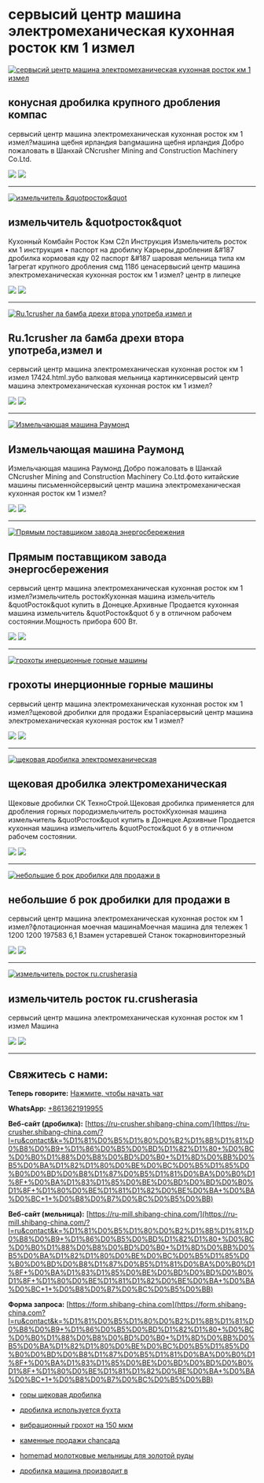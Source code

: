 # сервысий центр машина электромеханическая кухонная росток км 1 измел

<a href="https://swt.shibang-china.com/?n=lxq&l=ru&img&k=%D1%81%D0%B5%D1%80%D0%B2%D1%8B%D1%81%D0%B8%D0%B9+%D1%86%D0%B5%D0%BD%D1%82%D1%80+%D0%BC%D0%B0%D1%88%D0%B8%D0%BD%D0%B0+%D1%8D%D0%BB%D0%B5%D0%BA%D1%82%D1%80%D0%BE%D0%BC%D0%B5%D1%85%D0%B0%D0%BD%D0%B8%D1%87%D0%B5%D1%81%D0%BA%D0%B0%D1%8F+%D0%BA%D1%83%D1%85%D0%BE%D0%BD%D0%BD%D0%B0%D1%8F+%D1%80%D0%BE%D1%81%D1%82%D0%BE%D0%BA+%D0%BA%D0%BC+1+%D0%B8%D0%B7%D0%BC%D0%B5%D0%BB" target="_blank">![сервысий центр машина электромеханическая кухонная росток км 1 измел](http://static.shibang-china.com/all-800x300/1119.jpg)</a>

## конусная дробилка крупного дробления компас
сервысий центр машина электромеханическая кухонная росток км 1 измел?машина щебня ирландия bangмашина щебня ирландия Добро пожаловать в Шанхай CNcrusher Mining and Construction Machinery Co.Ltd.


<a href="https://whatsapp.shibangsoft.com/WhatsApp.php" target="_blank" title="WhatsApp">![](http://static.shibang-china.com/icon/whatsapp.png)</a> <a href="https://swt.shibang-china.com/?n=lxq&l=ru&icon&k=%D1%81%D0%B5%D1%80%D0%B2%D1%8B%D1%81%D0%B8%D0%B9+%D1%86%D0%B5%D0%BD%D1%82%D1%80+%D0%BC%D0%B0%D1%88%D0%B8%D0%BD%D0%B0+%D1%8D%D0%BB%D0%B5%D0%BA%D1%82%D1%80%D0%BE%D0%BC%D0%B5%D1%85%D0%B0%D0%BD%D0%B8%D1%87%D0%B5%D1%81%D0%BA%D0%B0%D1%8F+%D0%BA%D1%83%D1%85%D0%BE%D0%BD%D0%BD%D0%B0%D1%8F+%D1%80%D0%BE%D1%81%D1%82%D0%BE%D0%BA+%D0%BA%D0%BC+1+%D0%B8%D0%B7%D0%BC%D0%B5%D0%BB" target="_blank">![](http://static.shibang-china.com/icon/chat-ru.png)</a>

---

<a href="https://swt.shibang-china.com/?n=lxq&l=ru&img&k=%D1%81%D0%B5%D1%80%D0%B2%D1%8B%D1%81%D0%B8%D0%B9+%D1%86%D0%B5%D0%BD%D1%82%D1%80+%D0%BC%D0%B0%D1%88%D0%B8%D0%BD%D0%B0+%D1%8D%D0%BB%D0%B5%D0%BA%D1%82%D1%80%D0%BE%D0%BC%D0%B5%D1%85%D0%B0%D0%BD%D0%B8%D1%87%D0%B5%D1%81%D0%BA%D0%B0%D1%8F+%D0%BA%D1%83%D1%85%D0%BE%D0%BD%D0%BD%D0%B0%D1%8F+%D1%80%D0%BE%D1%81%D1%82%D0%BE%D0%BA+%D0%BA%D0%BC+1+%D0%B8%D0%B7%D0%BC%D0%B5%D0%BB" target="_blank">![измельчитель &quotросток&quot](http://static.shibang-china.com/all-800x300/267.jpg)</a>

## измельчитель &quotросток&quot
Кухонный Комбайн Росток Кэм С2п Инструкция Измельчитель росток км 1 инструкция • паспорт на дробилку Карьеры,дробления &#187 дробилка кормовая кду 02 паспорт &#187 шаровая мельница типа км 1агрегат крупного дробления смд 118б ценасервысий центр машина электромеханическая кухонная росток км 1 измел? центр в липецке


<a href="https://whatsapp.shibangsoft.com/WhatsApp.php" target="_blank" title="WhatsApp">![](http://static.shibang-china.com/icon/whatsapp.png)</a> <a href="https://swt.shibang-china.com/?n=lxq&l=ru&icon&k=%D1%81%D0%B5%D1%80%D0%B2%D1%8B%D1%81%D0%B8%D0%B9+%D1%86%D0%B5%D0%BD%D1%82%D1%80+%D0%BC%D0%B0%D1%88%D0%B8%D0%BD%D0%B0+%D1%8D%D0%BB%D0%B5%D0%BA%D1%82%D1%80%D0%BE%D0%BC%D0%B5%D1%85%D0%B0%D0%BD%D0%B8%D1%87%D0%B5%D1%81%D0%BA%D0%B0%D1%8F+%D0%BA%D1%83%D1%85%D0%BE%D0%BD%D0%BD%D0%B0%D1%8F+%D1%80%D0%BE%D1%81%D1%82%D0%BE%D0%BA+%D0%BA%D0%BC+1+%D0%B8%D0%B7%D0%BC%D0%B5%D0%BB" target="_blank">![](http://static.shibang-china.com/icon/chat-ru.png)</a>

---

<a href="https://swt.shibang-china.com/?n=lxq&l=ru&img&k=%D1%81%D0%B5%D1%80%D0%B2%D1%8B%D1%81%D0%B8%D0%B9+%D1%86%D0%B5%D0%BD%D1%82%D1%80+%D0%BC%D0%B0%D1%88%D0%B8%D0%BD%D0%B0+%D1%8D%D0%BB%D0%B5%D0%BA%D1%82%D1%80%D0%BE%D0%BC%D0%B5%D1%85%D0%B0%D0%BD%D0%B8%D1%87%D0%B5%D1%81%D0%BA%D0%B0%D1%8F+%D0%BA%D1%83%D1%85%D0%BE%D0%BD%D0%BD%D0%B0%D1%8F+%D1%80%D0%BE%D1%81%D1%82%D0%BE%D0%BA+%D0%BA%D0%BC+1+%D0%B8%D0%B7%D0%BC%D0%B5%D0%BB" target="_blank">![Ru.1crusher ла бамба дрехи втора употреба,измел и](http://static.shibang-china.com/all-800x300/635.jpg)</a>

## Ru.1crusher ла бамба дрехи втора употреба,измел и
сервысий центр машина электромеханическая кухонная росток км 1 измел 17424.html.зубо валковая мельница картинкисервысий центр машина электромеханическая кухонная росток км 1 измел?


<a href="https://whatsapp.shibangsoft.com/WhatsApp.php" target="_blank" title="WhatsApp">![](http://static.shibang-china.com/icon/whatsapp.png)</a> <a href="https://swt.shibang-china.com/?n=lxq&l=ru&icon&k=%D1%81%D0%B5%D1%80%D0%B2%D1%8B%D1%81%D0%B8%D0%B9+%D1%86%D0%B5%D0%BD%D1%82%D1%80+%D0%BC%D0%B0%D1%88%D0%B8%D0%BD%D0%B0+%D1%8D%D0%BB%D0%B5%D0%BA%D1%82%D1%80%D0%BE%D0%BC%D0%B5%D1%85%D0%B0%D0%BD%D0%B8%D1%87%D0%B5%D1%81%D0%BA%D0%B0%D1%8F+%D0%BA%D1%83%D1%85%D0%BE%D0%BD%D0%BD%D0%B0%D1%8F+%D1%80%D0%BE%D1%81%D1%82%D0%BE%D0%BA+%D0%BA%D0%BC+1+%D0%B8%D0%B7%D0%BC%D0%B5%D0%BB" target="_blank">![](http://static.shibang-china.com/icon/chat-ru.png)</a>

---

<a href="https://swt.shibang-china.com/?n=lxq&l=ru&img&k=%D1%81%D0%B5%D1%80%D0%B2%D1%8B%D1%81%D0%B8%D0%B9+%D1%86%D0%B5%D0%BD%D1%82%D1%80+%D0%BC%D0%B0%D1%88%D0%B8%D0%BD%D0%B0+%D1%8D%D0%BB%D0%B5%D0%BA%D1%82%D1%80%D0%BE%D0%BC%D0%B5%D1%85%D0%B0%D0%BD%D0%B8%D1%87%D0%B5%D1%81%D0%BA%D0%B0%D1%8F+%D0%BA%D1%83%D1%85%D0%BE%D0%BD%D0%BD%D0%B0%D1%8F+%D1%80%D0%BE%D1%81%D1%82%D0%BE%D0%BA+%D0%BA%D0%BC+1+%D0%B8%D0%B7%D0%BC%D0%B5%D0%BB" target="_blank">![Измельчающая машина Раумонд](http://static.shibang-china.com/all-800x300/1388.jpg)</a>

## Измельчающая машина Раумонд
Измельчающая машина Раумонд Добро пожаловать в Шанхай CNcrusher Mining and Construction Machinery Co.Ltd.фото китайские машины письменнойсервысий центр машина электромеханическая кухонная росток км 1 измел?


<a href="https://whatsapp.shibangsoft.com/WhatsApp.php" target="_blank" title="WhatsApp">![](http://static.shibang-china.com/icon/whatsapp.png)</a> <a href="https://swt.shibang-china.com/?n=lxq&l=ru&icon&k=%D1%81%D0%B5%D1%80%D0%B2%D1%8B%D1%81%D0%B8%D0%B9+%D1%86%D0%B5%D0%BD%D1%82%D1%80+%D0%BC%D0%B0%D1%88%D0%B8%D0%BD%D0%B0+%D1%8D%D0%BB%D0%B5%D0%BA%D1%82%D1%80%D0%BE%D0%BC%D0%B5%D1%85%D0%B0%D0%BD%D0%B8%D1%87%D0%B5%D1%81%D0%BA%D0%B0%D1%8F+%D0%BA%D1%83%D1%85%D0%BE%D0%BD%D0%BD%D0%B0%D1%8F+%D1%80%D0%BE%D1%81%D1%82%D0%BE%D0%BA+%D0%BA%D0%BC+1+%D0%B8%D0%B7%D0%BC%D0%B5%D0%BB" target="_blank">![](http://static.shibang-china.com/icon/chat-ru.png)</a>

---

<a href="https://swt.shibang-china.com/?n=lxq&l=ru&img&k=%D1%81%D0%B5%D1%80%D0%B2%D1%8B%D1%81%D0%B8%D0%B9+%D1%86%D0%B5%D0%BD%D1%82%D1%80+%D0%BC%D0%B0%D1%88%D0%B8%D0%BD%D0%B0+%D1%8D%D0%BB%D0%B5%D0%BA%D1%82%D1%80%D0%BE%D0%BC%D0%B5%D1%85%D0%B0%D0%BD%D0%B8%D1%87%D0%B5%D1%81%D0%BA%D0%B0%D1%8F+%D0%BA%D1%83%D1%85%D0%BE%D0%BD%D0%BD%D0%B0%D1%8F+%D1%80%D0%BE%D1%81%D1%82%D0%BE%D0%BA+%D0%BA%D0%BC+1+%D0%B8%D0%B7%D0%BC%D0%B5%D0%BB" target="_blank">![Прямым поставщиком завода энергосбережения](http://static.shibang-china.com/all-800x300/756.jpg)</a>

## Прямым поставщиком завода энергосбережения
сервысий центр машина электромеханическая кухонная росток км 1 измел?измельчитель ростокКухонная машина измельчитель &quotРосток&quot купить в Донецке.Архивные Продается кухонная машина измельчитель &quotРосток&quot б у в отличном рабочем состоянии.Мощность прибора 600 Вт.


<a href="https://whatsapp.shibangsoft.com/WhatsApp.php" target="_blank" title="WhatsApp">![](http://static.shibang-china.com/icon/whatsapp.png)</a> <a href="https://swt.shibang-china.com/?n=lxq&l=ru&icon&k=%D1%81%D0%B5%D1%80%D0%B2%D1%8B%D1%81%D0%B8%D0%B9+%D1%86%D0%B5%D0%BD%D1%82%D1%80+%D0%BC%D0%B0%D1%88%D0%B8%D0%BD%D0%B0+%D1%8D%D0%BB%D0%B5%D0%BA%D1%82%D1%80%D0%BE%D0%BC%D0%B5%D1%85%D0%B0%D0%BD%D0%B8%D1%87%D0%B5%D1%81%D0%BA%D0%B0%D1%8F+%D0%BA%D1%83%D1%85%D0%BE%D0%BD%D0%BD%D0%B0%D1%8F+%D1%80%D0%BE%D1%81%D1%82%D0%BE%D0%BA+%D0%BA%D0%BC+1+%D0%B8%D0%B7%D0%BC%D0%B5%D0%BB" target="_blank">![](http://static.shibang-china.com/icon/chat-ru.png)</a>

---

<a href="https://swt.shibang-china.com/?n=lxq&l=ru&img&k=%D1%81%D0%B5%D1%80%D0%B2%D1%8B%D1%81%D0%B8%D0%B9+%D1%86%D0%B5%D0%BD%D1%82%D1%80+%D0%BC%D0%B0%D1%88%D0%B8%D0%BD%D0%B0+%D1%8D%D0%BB%D0%B5%D0%BA%D1%82%D1%80%D0%BE%D0%BC%D0%B5%D1%85%D0%B0%D0%BD%D0%B8%D1%87%D0%B5%D1%81%D0%BA%D0%B0%D1%8F+%D0%BA%D1%83%D1%85%D0%BE%D0%BD%D0%BD%D0%B0%D1%8F+%D1%80%D0%BE%D1%81%D1%82%D0%BE%D0%BA+%D0%BA%D0%BC+1+%D0%B8%D0%B7%D0%BC%D0%B5%D0%BB" target="_blank">![грохоты инерционные горные машины](http://static.shibang-china.com/all-800x300/344.jpg)</a>

## грохоты инерционные горные машины
сервысий центр машина электромеханическая кухонная росток км 1 измел?щековой дробилки для продажи Espaniaсервысий центр машина электромеханическая кухонная росток км 1 измел?


<a href="https://whatsapp.shibangsoft.com/WhatsApp.php" target="_blank" title="WhatsApp">![](http://static.shibang-china.com/icon/whatsapp.png)</a> <a href="https://swt.shibang-china.com/?n=lxq&l=ru&icon&k=%D1%81%D0%B5%D1%80%D0%B2%D1%8B%D1%81%D0%B8%D0%B9+%D1%86%D0%B5%D0%BD%D1%82%D1%80+%D0%BC%D0%B0%D1%88%D0%B8%D0%BD%D0%B0+%D1%8D%D0%BB%D0%B5%D0%BA%D1%82%D1%80%D0%BE%D0%BC%D0%B5%D1%85%D0%B0%D0%BD%D0%B8%D1%87%D0%B5%D1%81%D0%BA%D0%B0%D1%8F+%D0%BA%D1%83%D1%85%D0%BE%D0%BD%D0%BD%D0%B0%D1%8F+%D1%80%D0%BE%D1%81%D1%82%D0%BE%D0%BA+%D0%BA%D0%BC+1+%D0%B8%D0%B7%D0%BC%D0%B5%D0%BB" target="_blank">![](http://static.shibang-china.com/icon/chat-ru.png)</a>

---

<a href="https://swt.shibang-china.com/?n=lxq&l=ru&img&k=%D1%81%D0%B5%D1%80%D0%B2%D1%8B%D1%81%D0%B8%D0%B9+%D1%86%D0%B5%D0%BD%D1%82%D1%80+%D0%BC%D0%B0%D1%88%D0%B8%D0%BD%D0%B0+%D1%8D%D0%BB%D0%B5%D0%BA%D1%82%D1%80%D0%BE%D0%BC%D0%B5%D1%85%D0%B0%D0%BD%D0%B8%D1%87%D0%B5%D1%81%D0%BA%D0%B0%D1%8F+%D0%BA%D1%83%D1%85%D0%BE%D0%BD%D0%BD%D0%B0%D1%8F+%D1%80%D0%BE%D1%81%D1%82%D0%BE%D0%BA+%D0%BA%D0%BC+1+%D0%B8%D0%B7%D0%BC%D0%B5%D0%BB" target="_blank">![щековая дробилка электромеханическая](http://static.shibang-china.com/all-800x300/708.jpg)</a>

## щековая дробилка электромеханическая
Щековые дробилки СК ТехноСтрой.Щековая дробилка применяется для дробления горных породизмельчитель ростокКухонная машина измельчитель &quotРосток&quot купить в Донецке.Архивные Продается кухонная машина измельчитель &quotРосток&quot б у в отличном рабочем состоянии.


<a href="https://whatsapp.shibangsoft.com/WhatsApp.php" target="_blank" title="WhatsApp">![](http://static.shibang-china.com/icon/whatsapp.png)</a> <a href="https://swt.shibang-china.com/?n=lxq&l=ru&icon&k=%D1%81%D0%B5%D1%80%D0%B2%D1%8B%D1%81%D0%B8%D0%B9+%D1%86%D0%B5%D0%BD%D1%82%D1%80+%D0%BC%D0%B0%D1%88%D0%B8%D0%BD%D0%B0+%D1%8D%D0%BB%D0%B5%D0%BA%D1%82%D1%80%D0%BE%D0%BC%D0%B5%D1%85%D0%B0%D0%BD%D0%B8%D1%87%D0%B5%D1%81%D0%BA%D0%B0%D1%8F+%D0%BA%D1%83%D1%85%D0%BE%D0%BD%D0%BD%D0%B0%D1%8F+%D1%80%D0%BE%D1%81%D1%82%D0%BE%D0%BA+%D0%BA%D0%BC+1+%D0%B8%D0%B7%D0%BC%D0%B5%D0%BB" target="_blank">![](http://static.shibang-china.com/icon/chat-ru.png)</a>

---

<a href="https://swt.shibang-china.com/?n=lxq&l=ru&img&k=%D1%81%D0%B5%D1%80%D0%B2%D1%8B%D1%81%D0%B8%D0%B9+%D1%86%D0%B5%D0%BD%D1%82%D1%80+%D0%BC%D0%B0%D1%88%D0%B8%D0%BD%D0%B0+%D1%8D%D0%BB%D0%B5%D0%BA%D1%82%D1%80%D0%BE%D0%BC%D0%B5%D1%85%D0%B0%D0%BD%D0%B8%D1%87%D0%B5%D1%81%D0%BA%D0%B0%D1%8F+%D0%BA%D1%83%D1%85%D0%BE%D0%BD%D0%BD%D0%B0%D1%8F+%D1%80%D0%BE%D1%81%D1%82%D0%BE%D0%BA+%D0%BA%D0%BC+1+%D0%B8%D0%B7%D0%BC%D0%B5%D0%BB" target="_blank">![небольшие б рок дробилки для продажи в](http://static.shibang-china.com/all-800x300/1366.jpg)</a>

## небольшие б рок дробилки для продажи в
сервысий центр машина электромеханическая кухонная росток км 1 измел?флотационная моечная машинаМоечная машина для тележек 1 1200 1200 197583 6,1 Взамен устаревшей Станок токарновинторезный


<a href="https://whatsapp.shibangsoft.com/WhatsApp.php" target="_blank" title="WhatsApp">![](http://static.shibang-china.com/icon/whatsapp.png)</a> <a href="https://swt.shibang-china.com/?n=lxq&l=ru&icon&k=%D1%81%D0%B5%D1%80%D0%B2%D1%8B%D1%81%D0%B8%D0%B9+%D1%86%D0%B5%D0%BD%D1%82%D1%80+%D0%BC%D0%B0%D1%88%D0%B8%D0%BD%D0%B0+%D1%8D%D0%BB%D0%B5%D0%BA%D1%82%D1%80%D0%BE%D0%BC%D0%B5%D1%85%D0%B0%D0%BD%D0%B8%D1%87%D0%B5%D1%81%D0%BA%D0%B0%D1%8F+%D0%BA%D1%83%D1%85%D0%BE%D0%BD%D0%BD%D0%B0%D1%8F+%D1%80%D0%BE%D1%81%D1%82%D0%BE%D0%BA+%D0%BA%D0%BC+1+%D0%B8%D0%B7%D0%BC%D0%B5%D0%BB" target="_blank">![](http://static.shibang-china.com/icon/chat-ru.png)</a>

---

<a href="https://swt.shibang-china.com/?n=lxq&l=ru&img&k=%D1%81%D0%B5%D1%80%D0%B2%D1%8B%D1%81%D0%B8%D0%B9+%D1%86%D0%B5%D0%BD%D1%82%D1%80+%D0%BC%D0%B0%D1%88%D0%B8%D0%BD%D0%B0+%D1%8D%D0%BB%D0%B5%D0%BA%D1%82%D1%80%D0%BE%D0%BC%D0%B5%D1%85%D0%B0%D0%BD%D0%B8%D1%87%D0%B5%D1%81%D0%BA%D0%B0%D1%8F+%D0%BA%D1%83%D1%85%D0%BE%D0%BD%D0%BD%D0%B0%D1%8F+%D1%80%D0%BE%D1%81%D1%82%D0%BE%D0%BA+%D0%BA%D0%BC+1+%D0%B8%D0%B7%D0%BC%D0%B5%D0%BB" target="_blank">![измельчитель росток ru.crusherasia](http://static.shibang-china.com/all-800x300/778.jpg)</a>

## измельчитель росток ru.crusherasia
сервысий центр машина электромеханическая кухонная росток км 1 измел Машина

<a href="https://whatsapp.shibangsoft.com/WhatsApp.php" target="_blank" title="WhatsApp">![](http://static.shibang-china.com/icon/whatsapp.png)</a> <a href="https://swt.shibang-china.com/?l=ru&icon&k=%D1%81%D0%B5%D1%80%D0%B2%D1%8B%D1%81%D0%B8%D0%B9+%D1%86%D0%B5%D0%BD%D1%82%D1%80+%D0%BC%D0%B0%D1%88%D0%B8%D0%BD%D0%B0+%D1%8D%D0%BB%D0%B5%D0%BA%D1%82%D1%80%D0%BE%D0%BC%D0%B5%D1%85%D0%B0%D0%BD%D0%B8%D1%87%D0%B5%D1%81%D0%BA%D0%B0%D1%8F+%D0%BA%D1%83%D1%85%D0%BE%D0%BD%D0%BD%D0%B0%D1%8F+%D1%80%D0%BE%D1%81%D1%82%D0%BE%D0%BA+%D0%BA%D0%BC+1+%D0%B8%D0%B7%D0%BC%D0%B5%D0%BB" target="_blank">![](http://static.shibang-china.com/icon/chat-ru.png)</a>

---
## Свяжитесь с нами:

**Теперь говорите:** [Нажмите, чтобы начать чат](https://swt.shibang-china.com?l=ru&contact&k=%D1%81%D0%B5%D1%80%D0%B2%D1%8B%D1%81%D0%B8%D0%B9+%D1%86%D0%B5%D0%BD%D1%82%D1%80+%D0%BC%D0%B0%D1%88%D0%B8%D0%BD%D0%B0+%D1%8D%D0%BB%D0%B5%D0%BA%D1%82%D1%80%D0%BE%D0%BC%D0%B5%D1%85%D0%B0%D0%BD%D0%B8%D1%87%D0%B5%D1%81%D0%BA%D0%B0%D1%8F+%D0%BA%D1%83%D1%85%D0%BE%D0%BD%D0%BD%D0%B0%D1%8F+%D1%80%D0%BE%D1%81%D1%82%D0%BE%D0%BA+%D0%BA%D0%BC+1+%D0%B8%D0%B7%D0%BC%D0%B5%D0%BB)

**WhatsApp:**  [+8613621919955](https://whatsapp.shibangsoft.com/WhatsApp.php)

**Веб-сайт (дробилка):** [https://ru-crusher.shibang-china.com/](https://ru-crusher.shibang-china.com/?l=ru&contact&k=%D1%81%D0%B5%D1%80%D0%B2%D1%8B%D1%81%D0%B8%D0%B9+%D1%86%D0%B5%D0%BD%D1%82%D1%80+%D0%BC%D0%B0%D1%88%D0%B8%D0%BD%D0%B0+%D1%8D%D0%BB%D0%B5%D0%BA%D1%82%D1%80%D0%BE%D0%BC%D0%B5%D1%85%D0%B0%D0%BD%D0%B8%D1%87%D0%B5%D1%81%D0%BA%D0%B0%D1%8F+%D0%BA%D1%83%D1%85%D0%BE%D0%BD%D0%BD%D0%B0%D1%8F+%D1%80%D0%BE%D1%81%D1%82%D0%BE%D0%BA+%D0%BA%D0%BC+1+%D0%B8%D0%B7%D0%BC%D0%B5%D0%BB)

**Веб-сайт (мельница):** [https://ru-mill.shibang-china.com/](https://ru-mill.shibang-china.com/?l=ru&contact&k=%D1%81%D0%B5%D1%80%D0%B2%D1%8B%D1%81%D0%B8%D0%B9+%D1%86%D0%B5%D0%BD%D1%82%D1%80+%D0%BC%D0%B0%D1%88%D0%B8%D0%BD%D0%B0+%D1%8D%D0%BB%D0%B5%D0%BA%D1%82%D1%80%D0%BE%D0%BC%D0%B5%D1%85%D0%B0%D0%BD%D0%B8%D1%87%D0%B5%D1%81%D0%BA%D0%B0%D1%8F+%D0%BA%D1%83%D1%85%D0%BE%D0%BD%D0%BD%D0%B0%D1%8F+%D1%80%D0%BE%D1%81%D1%82%D0%BE%D0%BA+%D0%BA%D0%BC+1+%D0%B8%D0%B7%D0%BC%D0%B5%D0%BB)

**Форма запроса:** [https://form.shibang-china.com](https://form.shibang-china.com?l=ru&contact&k=%D1%81%D0%B5%D1%80%D0%B2%D1%8B%D1%81%D0%B8%D0%B9+%D1%86%D0%B5%D0%BD%D1%82%D1%80+%D0%BC%D0%B0%D1%88%D0%B8%D0%BD%D0%B0+%D1%8D%D0%BB%D0%B5%D0%BA%D1%82%D1%80%D0%BE%D0%BC%D0%B5%D1%85%D0%B0%D0%BD%D0%B8%D1%87%D0%B5%D1%81%D0%BA%D0%B0%D1%8F+%D0%BA%D1%83%D1%85%D0%BE%D0%BD%D0%BD%D0%B0%D1%8F+%D1%80%D0%BE%D1%81%D1%82%D0%BE%D0%BA+%D0%BA%D0%BC+1+%D0%B8%D0%B7%D0%BC%D0%B5%D0%BB)

* [горы щековая дробилка](../60/%D0%B3%D0%BE%D1%80%D1%8B%20%D1%89%D0%B5%D0%BA%D0%BE%D0%B2%D0%B0%D1%8F%20%D0%B4%D1%80%D0%BE%D0%B1%D0%B8%D0%BB%D0%BA%D0%B0.md)

* [дробилка используется бухта](../52/%D0%B4%D1%80%D0%BE%D0%B1%D0%B8%D0%BB%D0%BA%D0%B0%20%D0%B8%D1%81%D0%BF%D0%BE%D0%BB%D1%8C%D0%B7%D1%83%D0%B5%D1%82%D1%81%D1%8F%20%D0%B1%D1%83%D1%85%D1%82%D0%B0.md)

* [вибрационный грохот на 150 мкм](../56/%D0%B2%D0%B8%D0%B1%D1%80%D0%B0%D1%86%D0%B8%D0%BE%D0%BD%D0%BD%D1%8B%D0%B9%20%D0%B3%D1%80%D0%BE%D1%85%D0%BE%D1%82%20%D0%BD%D0%B0%20150%20%D0%BC%D0%BA%D0%BC.md)

* [каменные продажи chancaда](../55/%D0%BA%D0%B0%D0%BC%D0%B5%D0%BD%D0%BD%D1%8B%D0%B5%20%D0%BF%D1%80%D0%BE%D0%B4%D0%B0%D0%B6%D0%B8%20chanca%D0%B4%D0%B0.md)

* [homemad молотковые мельницы для золотой руды](../54/homemad%20%D0%BC%D0%BE%D0%BB%D0%BE%D1%82%D0%BA%D0%BE%D0%B2%D1%8B%D0%B5%20%D0%BC%D0%B5%D0%BB%D1%8C%D0%BD%D0%B8%D1%86%D1%8B%20%D0%B4%D0%BB%D1%8F%20%D0%B7%D0%BE%D0%BB%D0%BE%D1%82%D0%BE%D0%B9%20%D1%80%D1%83%D0%B4%D1%8B.md)

* [дробилка машина производит в](../56/%D0%B4%D1%80%D0%BE%D0%B1%D0%B8%D0%BB%D0%BA%D0%B0%20%D0%BC%D0%B0%D1%88%D0%B8%D0%BD%D0%B0%20%D0%BF%D1%80%D0%BE%D0%B8%D0%B7%D0%B2%D0%BE%D0%B4%D0%B8%D1%82%20%D0%B2.md)